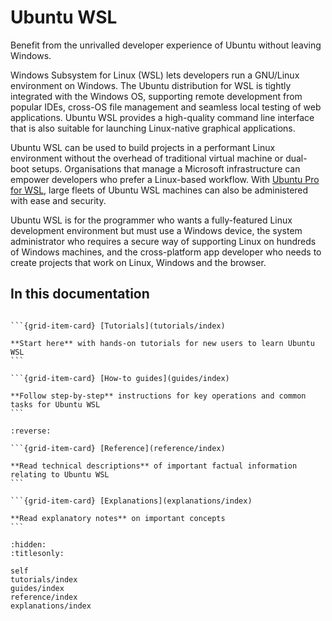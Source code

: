 # Ubuntu WSL

Benefit from the unrivalled developer experience of Ubuntu without leaving
Windows.

Windows Subsystem for Linux (WSL) lets developers run a GNU/Linux environment
on Windows. The Ubuntu distribution for WSL is tightly integrated with the
Windows OS, supporting remote development from popular IDEs, cross-OS file
management and seamless local testing of web applications. Ubuntu WSL provides
a high-quality command line interface that is also suitable for launching
Linux-native graphical applications.

Ubuntu WSL can be used to build projects in a performant Linux environment
without the overhead of traditional virtual machine or dual-boot setups.
Organisations that manage a Microsoft infrastructure can empower developers who
prefer a Linux-based workflow. With [Ubuntu Pro for WSL](explanations/up4w), large
fleets of Ubuntu WSL machines can also be administered with ease and security.

Ubuntu WSL is for the programmer who wants a fully-featured Linux development
environment but must use a Windows device, the system administrator who
requires a secure way of supporting Linux on hundreds of Windows machines, and
the cross-platform app developer who needs to create projects that work on
Linux, Windows and the browser.

## In this documentation

````{grid} 1 1 2 2

```{grid-item-card} [Tutorials](tutorials/index)

**Start here** with hands-on tutorials for new users to learn Ubuntu WSL
```

```{grid-item-card} [How-to guides](guides/index)

**Follow step-by-step** instructions for key operations and common tasks for Ubuntu WSL
```

````

````{grid} 1 1 2 2
:reverse:

```{grid-item-card} [Reference](reference/index)

**Read technical descriptions** of important factual information relating to Ubuntu WSL
```

```{grid-item-card} [Explanations](explanations/index)

**Read explanatory notes** on important concepts
```

````


```{toctree}
:hidden:
:titlesonly:

self
tutorials/index
guides/index
reference/index
explanations/index
```
